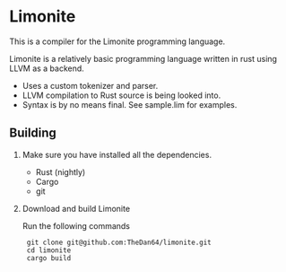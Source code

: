 Limonite
========

This is a compiler for the Limonite programming language.

Limonite is a relatively basic programming language written in rust using LLVM as a backend.

* Uses a custom tokenizer and parser.
* LLVM compilation to Rust source is being looked into.
* Syntax is by no means final. See sample.lim for examples.

## Building
1. Make sure you have installed all the dependencies.
	* Rust (nightly)
	* Cargo
	* git

2. Download and build Limonite

    Run the following commands

        git clone git@github.com:TheDan64/limonite.git
        cd limonite
        cargo build
